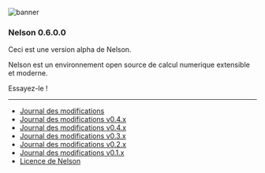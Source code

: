 ![banner](banner_homepage.png)

### Nelson 0.6.0.0

Ceci est une version alpha de Nelson.

Nelson est un environnement open source de calcul numerique extensible et moderne.

Essayez-le !

---

- [Journal des modifications](CHANGELOG.md)
- [Journal des modifications v0.4.x](CHANGELOG-0.5.x.md)
- [Journal des modifications v0.4.x](CHANGELOG-0.4.x.md)
- [Journal des modifications v0.3.x](CHANGELOG-0.3.x.md)
- [Journal des modifications v0.2.x](CHANGELOG-0.2.x.md)
- [Journal des modifications v0.1.x](CHANGELOG-0.1.x.md)
- [Licence de Nelson](license.md)
